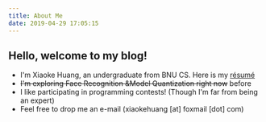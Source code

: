 ```yaml
---
title: About Me
date: 2019-04-29 17:05:15
---
```


## Hello, welcome to my blog!

- I'm Xiaoke Huang, an undergraduate from BNU CS. Here is my [résumé](/uploads/resume.pdf)
- ~~I'm exploring Face Recognition &Model Quantization right now~~ before
- I like participating in programming contests! (Though I'm far from being an expert)
- Feel free to drop me an e-mail (xiaokehuang [at] foxmail [dot] com)
